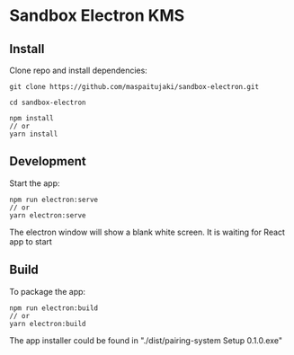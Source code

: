 # Sandbox Electron KMS
## Install
Clone repo and install dependencies:
```
git clone https://github.com/maspaitujaki/sandbox-electron.git

cd sandbox-electron

npm install
// or
yarn install
```

## Development
Start the app:
```
npm run electron:serve
// or
yarn electron:serve
```
The electron window will show a blank white screen. It is waiting for React app to start

## Build
To package the app:
```
npm run electron:build
// or
yarn electron:build
```
The app installer could be found in "./dist/pairing-system Setup 0.1.0.exe"
